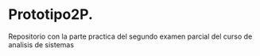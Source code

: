 # Prototipo2P.
Repositorio con la parte practica del segundo examen parcial del curso de analisis de sistemas
